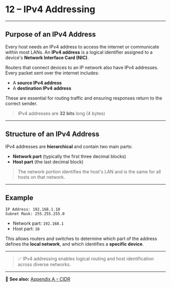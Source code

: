 # 12 – IPv4 Addressing

---

## Purpose of an IPv4 Address

Every host needs an IPv4 address to access the internet or communicate within most LANs.
An **IPv4 address** is a logical identifier assigned to a device's **Network Interface Card (NIC)**.

Routers that connect devices to an IP network also have IPv4 addresses.
Every packet sent over the internet includes:

- A **source IPv4 address**
- A **destination IPv4 address**

These are essential for routing traffic and ensuring responses return to the correct sender.

> IPv4 addresses are **32 bits** long (4 bytes)

---

## Structure of an IPv4 Address

IPv4 addresses are **hierarchical** and contain two main parts:

- **Network part** (typically the first three decimal blocks)
- **Host part** (the last decimal block)

> The network portion identifies the host's LAN and is the same for all hosts on that network.

---

## Example

```
IP Address: 192.168.1.10
Subnet Mask: 255.255.255.0
```

- Network part: `192.168.1`
- Host part: `10`

This allows routers and switches to determine which part of the address defines the **local network**, and which identifies a **specific device**.

---

> ✅ IPv4 addressing enables logical routing and host identification across diverse networks.
---

📎 **See also:** [Appendix A – CIDR](./appendix_a_cidr.md)
